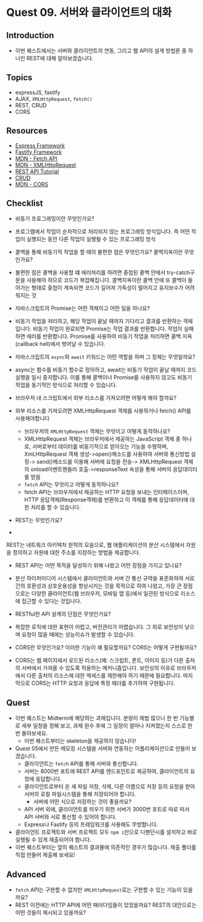 # Quest 09. 서버와 클라이언트의 대화

## Introduction
* 이번 퀘스트에서는 서버와 클라이언트의 연동, 그리고 웹 API의 설계 방법론 중 하나인 REST에 대해 알아보겠습니다.

## Topics
* expressJS, fastify
* AJAX, `XMLHttpRequest`, `fetch()`
* REST, CRUD
* CORS

## Resources
* [Express Framework](http://expressjs.com/)
* [Fastify Framework](https://www.fastify.io/)
* [MDN - Fetch API](https://developer.mozilla.org/en-US/docs/Web/API/Fetch_API)
* [MDN - XMLHttpRequest](https://developer.mozilla.org/en-US/docs/Web/API/XMLHttpRequest)
* [REST API Tutorial](https://restfulapi.net/)
* [CRUD](https://en.wikipedia.org/wiki/Create,_read,_update_and_delete)
* [MDN - CORS](https://developer.mozilla.org/en-US/docs/Web/HTTP/CORS)

## Checklist
* 비동기 프로그래밍이란 무엇인가요?
-  프로그램에서 작업이 순차적으로 처리되지 않는 프로그래밍 방식입니다. 즉 어떤 작업이 실행되는 동안 다른 작업이 실행될 수 있는 프로그래밍 방식

  * 콜백을 통해 비동기적 작업을 할 때의 불편한 점은 무엇인가요? 콜백지옥이란 무엇인가요?
  - 불편한 점은 콜백을 사용할 떄 에러처리를 하려면 중첩된 콜백 안에서 try-catch구문을 사용해야 하므로 코드가 복잡해집니다. 콜백지옥이란 콜백 안에 또 콜백이 들어가는 형태로 중첩이 계속되면 코드가 길어져 가독성이 떨어지고 유지보수가 어려워지는 것

  * 자바스크립트의 Promise는 어떤 객체이고 어떤 일을 하나요?
  - 비동기 작업을 처리하고, 해당 작업이 끝날 때까지 기다리고 결과를 반환하는 객체입니다. 비동기 작업이 완료되면 Promise는 작업 결과를 반환합니다. 작업이 실패하면 에러를 반환합니다. Promise를 사용하여 비동기 작업을 처리하면 콜백 지옥(callback hell)에서 벗어날 수 있습니다.

  * 자바스크립트의 `async`와 `await` 키워드는 어떤 역할을 하며 그 정체는 무엇일까요?
  - async는 함수를 비동기 함수로 정의하고, await는 비동기 작업이 끝날 때까지 코드 실행을 일시 중지합니다. 이를 통해 콜백이나 Promise를 사용하지 않고도 비동기 작업을 동기적인 방식으로 처리할 수 있습니다.

* 브라우저 내 스크립트에서 외부 리소스를 가져오려면 어떻게 해야 할까요?
- 외부 리소스를 가져오려면 XMLHttpRequest 객체를 사용하거나 fetch() API를 사용해야합니다

  * 브라우저의 `XMLHttpRequest` 객체는 무엇이고 어떻게 동작하나요?
  - XMLHttpRequest 객체는 브라우저에서 제공하는 JavaScript 객체 중 하나로, 서버로부터 데이터를 비동기적으로 받아오는 기능을 수행하며,
  XmLHttpRequest 객체 생성->open()메소드를 사용하여 서버와 통신방법 설정-> send()메소드를 이용해 서버에 요청을 전송-> XMLHttpRequest 객체의 onload이벤트핸들러 호출->responseText 속성을 통해 서버의 응답데이터를 받음

  * `fetch` API는 무엇이고 어떻게 동작하나요?
  - fetch API는 브라우저에서 제공하는 HTTP 요청을 보내는 인터페이스이며, HTTP 응답객체(Response객체)를 반환하고 이 객체를 통해 응답데이터에 대한 처리를 할 수 있습니다.

* REST는 무엇인가요?
- 
REST는 네트워크 아키텍처 원칙의 모음으로, 웹 애플리케이션의 분산 시스템에서 자원을 정의하고 자원에 대한 주소를 지정하는 방법을 제공합니다.

  * REST API는 어떤 목적을 달성하기 위해 나왔고 어떤 장점을 가지고 있나요?
  - 분산 하이퍼미디어 시스템에서 클라이언트와 서버 간 통신 규약을 표준화하여 서로간의 호환성과 상호운용성을 향상시키는 것을 목적으로 하여 나왔고, 가장 큰 장점으로는 다양한 클라이언트(웹 브라우저, 모바일 앱 등)에서 일관된 방식으로 리소스에 접근할 수 있다는 것입니다.

  * RESTful한 API 설계의 단점은 무엇인가요?
  - 복잡한 로직에 대한 표현이 어렵고, 버전관리가 어렵습니다. 그 외로 보안성이 낮으며 요청이 많을 때에는 성능이슈가 발생할 수 있습니다.

* CORS란 무엇인가요? 이러한 기능이 왜 필요할까요? CORS는 어떻게 구현될까요?
- CORS는 웹 페이지에서 로드된 리소스(예: 스크립트, 폰트, 이미지 등)가 다른 출처의 서버에서 가져올 수 있도록 허용하는 메커니즘입니다.
보안상의 이유로 브라우저에서 다른 출처의 리소스에 대한 액세스를 제한해야 하기 때문에 필요합니다. 마지막으로 CORS는 HTTP 요청과 응답에 특정 헤더를 추가하여 구현됩니다.

## Quest
* 이번 퀘스트는 Midterm에 해당하는 과제입니다. 분량이 제법 많으니 한 번 기능별로 세부 일정을 정해 보고, 과제 완수 후에 그 일정이 얼마나 지켜졌는지 스스로 한 번 돌아보세요.
  * 이번 퀘스트부터는 skeleton을 제공하지 않습니다!
* Quest 05에서 만든 메모장 시스템을 서버와 연동하는 어플리케이션으로 만들어 보겠습니다.
  * 클라이언트는 `fetch` API를 통해 서버와 통신합니다.
  * 서버는 8000번 포트에 REST API를 엔드포인트로 제공하여, 클라이언트의 요청에 응답합니다.
  * 클라이언트로부터 온 새 파일 저장, 삭제, 다른 이름으로 저장 등의 요청을 받아 서버의 로컬 파일시스템을 통해 저장되어야 합니다.
    * 서버에 어떤 식으로 저장하는 것이 좋을까요?
  * API 서버 외에, 클라이언트를 띄우기 위한 서버가 3000번 포트로 따로 떠서 API 서버와 서로 통신할 수 있어야 합니다.
  * Express나 Fastify 등의 프레임워크를 사용해도 무방합니다.
* 클라이언트 프로젝트와 서버 프로젝트 모두 `npm i`만으로 디펜던시를 설치하고 바로 실행될 수 있게 제출되어야 합니다.
* 이번 퀘스트부터는 앞의 퀘스트의 결과물에 의존적인 경우가 많습니다. 제출 폴더를 직접 만들어 제출해 보세요!

## Advanced
* `fetch` API는 구현할 수 없지만 `XMLHttpRequest`로는 구현할 수 있는 기능이 있을까요?
* REST 이전에는 HTTP API에 어떤 패러다임들이 있었을까요? REST의 대안으로는 어떤 것들이 제시되고 있을까요?
